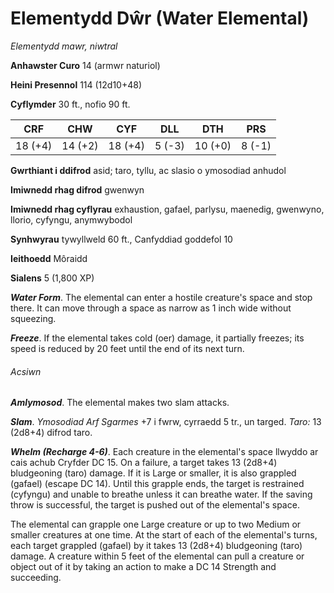 # Elementydd Dŵr (Water Elemental)

*Elementydd mawr, niwtral*

**Anhawster Curo** 14 (armwr naturiol)

**Heini Presennol** 114 (12d10+48)

**Cyflymder** 30 ft., nofio 90 ft.

| CRF     | CHW     | CYF     | DLL    | DTH     | PRS    |
|---------|---------|---------|--------|---------|--------|
| 18 (+4) | 14 (+2) | 18 (+4) | 5 (-3) | 10 (+0) | 8 (-1) |

**Gwrthiant i ddifrod** asid; taro, tyllu, ac slasio o ymosodiad anhudol

**Imiwnedd rhag difrod** gwenwyn

**Imiwnedd rhag cyflyrau** exhaustion, gafael, parlysu, maenedig, gwenwyno, llorio, cyfyngu, anymwybodol

**Synhwyrau** tywyllweld 60 ft., Canfyddiad goddefol 10

**Ieithoedd** Môraidd

**Sialens** 5 (1,800 XP)

***Water Form***. The elemental can enter a hostile creature's space and stop there. It can move through a space as narrow as 1 inch wide without squeezing.

***Freeze***. If the elemental takes cold (oer) damage, it partially freezes; its speed is reduced by 20 feet until the end of its next turn.

###### Acsiwn

***Amlymosod***. The elemental makes two slam attacks.

***Slam***. *Ymosodiad Arf Sgarmes* +7 i fwrw, cyrraedd 5 tr., un targed. *Taro:* 13 (2d8+4) difrod taro.

***Whelm (Recharge 4-6)***. Each creature in the elemental's space llwyddo ar cais achub Cryfder DC 15. On a failure, a target takes 13 (2d8+4) bludgeoning (taro) damage. If it is Large or smaller, it is also grappled (gafael) (escape DC 14). Until this grapple ends, the target is restrained (cyfyngu) and unable to breathe unless it can breathe water. If the saving throw is successful, the target is pushed out of the elemental's space.

The elemental can grapple one Large creature or up to two Medium or smaller creatures at one time. At the start of each of the elemental's turns, each target grappled (gafael) by it takes 13 (2d8+4) bludgeoning (taro) damage. A creature within 5 feet of the elemental can pull a creature or object out of it by taking an action to make a DC 14 Strength and succeeding.